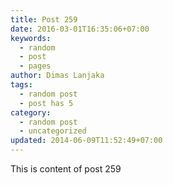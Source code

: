 ```yaml
---
title: Post 259
date: 2016-03-01T16:35:06+07:00
keywords:
  - random
  - post
  - pages
author: Dimas Lanjaka
tags:
  - random post
  - post has 5
category:
  - random post
  - uncategorized
updated: 2014-06-09T11:52:49+07:00
---
```

This is content of post 259